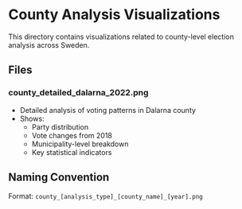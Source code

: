 # County Analysis Visualizations

This directory contains visualizations related to county-level election analysis across Sweden.

## Files

### county_detailed_dalarna_2022.png
- Detailed analysis of voting patterns in Dalarna county
- Shows:
  - Party distribution
  - Vote changes from 2018
  - Municipality-level breakdown
  - Key statistical indicators

## Naming Convention
Format: `county_[analysis_type]_[county_name]_[year].png` 